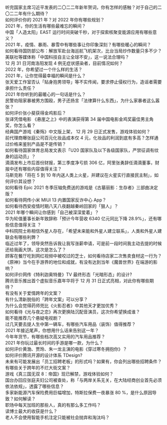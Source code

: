 听完国家主席习近平发表的二〇二二年新年贺词，你有怎样的感触？对于自己的二〇二二年有什么期待？  
如何评价你的 2021 年？对 2022 年你有哪些规划？  
2021 年，你的生活有哪些最难忘的瞬间？  
中国「人造太阳」EAST 运行时间突破千秒，对于探索核聚变能源应用有哪些意义？  
2021 年，疫情、暴雨、暴雪中有哪些事让你印象深刻？有哪些暖心的瞬间？  
如何看待国防部公布：解放军赴台海巡航飞机架次，比台当局炒作数量只多不少？  
美联社等媒体称「中国科技自主让全球不安」，这一说法合理吗？  
12 月 31 日河南洛阳发现 4 例无症状感染者，目前情况如何？  
2022 年，你希望过一个什么样的生活？  
2021 年，让你觉得最幸福的瞬间是什么？  
张天爱工作室否认「贴身抱男领导」等不实传闻，要求停止侵权行为，造谣者需要承担什么责任？  
2021 年你听到的最暖心的一句话是什么？  
民警劝阻家暴被男方围殴，男子还扬言「法律算什么东西」，为什么家暴者这么嚣张？  
如何评价张小斐获得金鸡影后？  
张译凭借电影 《悬崖之上》中的表演获得第 34 届中国电影金鸡奖最佳男主角奖，你怎么看？  
经典国产游戏《秦殇》中文版上架， 12 月 29 日正式发售，游戏体验如何？  
前代理商曝张庭公司百元化妆品成本仅 4 元，化妆品的利润到底有多高？怎样通过价格来鉴别产品是不是传销？  
如何看待国家体育总局发文表示「U20 国家队及以下各级国家队，严禁征调有纹身的运动员」？  
滴滴发布上市后首份财报，第三季度净亏损 306 亿，阿里张勇辞任滴滴董事，财报中还有哪些内容值得关注？  
马斯克称「将在 5 到 10 年内送人类上火星，并建议在火星实行直接民主制」，如何评价其设想？  
如何看待 Epic 2021 冬季压轴免费送的游戏是《古墓丽影：生存者》三部曲决定版？  
如何看待网传小米 MIUI 13 内置国家反诈中心 App？  
如何看待西安疫情时期八天八夜翻越秦岭回家的「狠人」？  
2021 年哪个瞬间让你感到「自己被深深爱着」？  
华为轮值董事长新年致辞称「预计今年营收 6340 亿元同比下降 28.9%」，还有哪些信息值得关注 ？  
中科院院士称相信外星人存在，「希望未来能和外星人建立联系」，人类和外星人建联会有哪些利弊？  
临近过年了，领导突然告诉我让我写涨薪申请，可是前一段时间我主动去提的时候还给我画大饼。这次是怎么了？  
顾客在餐厅吃到网红视频中被咬过的芝士，如何看待店家二次售卖食材这一行为？  
《原神》当今在手游界的地位和成就，有没有达到当年《魔兽世界》在端游的影响？  
如何评价网传《特利迦奥特曼》TV 最终形态「光暗形态」的设计?  
腾讯音乐推出首个虚拟音乐嘉年华将于 12 月 31 日正式亮相，对此你有哪些期待？  
有没有关于爱情跨年的文案？  
有什么清新脱俗的「跨年文案」可以分享？  
为什么会觉得药师兜比《火影忍者》中其他天才更加优秀？  
如何看待《光与夜之恋》再次更换陆沉配音演员，这次你希望换成谁？  
能不能推荐几个悬疑电视剧？  
过几天要去提人生中第一辆车，有哪些汽车用品（装饰）值得推荐？  
2021 年接近尾声，你想用什么话来告别这一年？  
今年年货节，有哪些档次高又实用的汽车用品推荐？  
2021 年你玩过最长时间的手游是哪一款，为什么？  
如何评价黄渤、贾玲、朱一龙主演的电影《穿过寒冬拥抱你》？  
如何评价腾讯开源的设计体系 TDesign?  
未来有可能发展出「员工招聘老板」的形式吗？如果有，你会列出哪些招聘条件？  
有哪些关于跨年的不烂大街文案？  
游戏《真三国无双 8：帝国》现已解禁，游戏体验如何？  
国台办回应张庭夫妇公司被查处，称「与两岸关系无关，在大陆经商创业首先必须依法依规」，透露了哪些信息？  
多家新能源汽车保险费用巨幅增加，特斯拉保费一夜暴涨 80 %，是什么原因导致？如何解读？  
职场中每天加班的那些人，真的有那么多工作吗？  
读博士最大的收获是什么？  
老人不会使用智能手机注定只能被社会抛弃和淘汰吗？  
